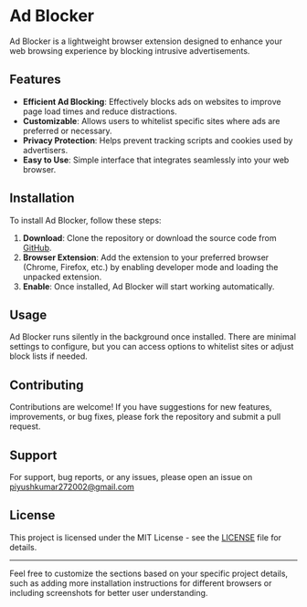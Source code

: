 # Ad Blocker

Ad Blocker is a lightweight browser extension designed to enhance your web browsing experience by blocking intrusive advertisements.

## Features

- **Efficient Ad Blocking**: Effectively blocks ads on websites to improve page load times and reduce distractions.
- **Customizable**: Allows users to whitelist specific sites where ads are preferred or necessary.
- **Privacy Protection**: Helps prevent tracking scripts and cookies used by advertisers.
- **Easy to Use**: Simple interface that integrates seamlessly into your web browser.

## Installation

To install Ad Blocker, follow these steps:

1. **Download**: Clone the repository or download the source code from [GitHub](https://github.com/piyushh2002/Ad-Blocker).
2. **Browser Extension**: Add the extension to your preferred browser (Chrome, Firefox, etc.) by enabling developer mode and loading the unpacked extension.
3. **Enable**: Once installed, Ad Blocker will start working automatically.

## Usage

Ad Blocker runs silently in the background once installed. There are minimal settings to configure, but you can access options to whitelist sites or adjust block lists if needed.

## Contributing

Contributions are welcome! If you have suggestions for new features, improvements, or bug fixes, please fork the repository and submit a pull request.

## Support

For support, bug reports, or any issues, please open an issue on piyushkumar272002@gmail.com

## License

This project is licensed under the MIT License - see the [LICENSE](LICENSE) file for details.

---

Feel free to customize the sections based on your specific project details, such as adding more installation instructions for different browsers or including screenshots for better user understanding.
